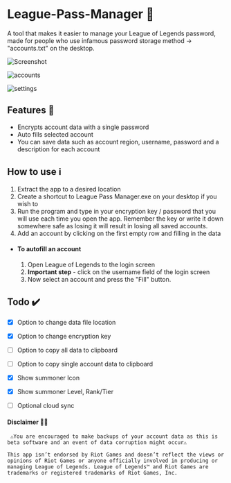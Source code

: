 # League-Pass-Manager 🔑
A tool that makes it easier to manage your League of Legends password, made for people who use infamous password storage method -> "accounts.txt" on the desktop.

![Screenshot](https://user-images.githubusercontent.com/36396619/125109347-86481100-e0e3-11eb-9102-4ea4c95be81c.png)

![accounts](https://user-images.githubusercontent.com/36396619/125109392-94962d00-e0e3-11eb-8fa9-8b7985f138f9.png)

![settings](https://user-images.githubusercontent.com/36396619/125109402-9829b400-e0e3-11eb-90c4-29e6c730545d.png)


## Features 📃
- Encrypts account data with a single password
- Auto fills selected account
- You can save data such as account region, username, password and a description for each account

## How to use ℹ️
1. Extract the app to a desired location
1. Create a shortcut to League Pass Manager.exe on your desktop if you wish to
1. Run the program and type in your encryption key / password that you will use each time you open the app. Remember the key or write it down somewhere safe as losing it will result in losing all saved accounts.
1. Add an account by clicking on the first empty row and filling in the data
- #### To **autofill** an account
  1. Open League of Legends to the login screen
  1. **Important step** - click on the username field of the login screen
  1. Now select an account and press the "Fill" button.
  
## Todo ✔️
- [x] Option to change data file location
- [x] Option to change encryption key
- [ ] Option to copy all data to clipboard
- [ ] Option to copy single account data to clipboard
- [x] Show summoner Icon
- [x] Show summoner Level, Rank/Tier
- [ ] Optional cloud sync



#### Disclaimer 📢📢
`` ⚠️You are encouraged to make backups of your account data as this is beta software and an event of data corruption might occur⚠️``

``This app isn’t endorsed by Riot Games and doesn’t reflect the views or opinions of Riot Games or anyone officially involved in producing or managing League of Legends. League of Legends™ and Riot Games are trademarks or registered trademarks of Riot Games, Inc.``

